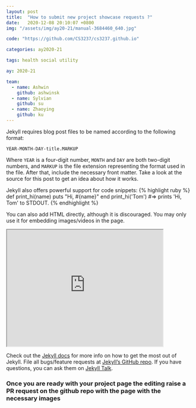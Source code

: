 ```yaml
---
layout: post
title:  "How to submit new project showcase requests ?"
date:   2020-12-08 20:10:07 +0800
img: "/assets/img/ay20-21/manual-3684460_640.jpg"

code: "https://github.com/CS3237/cs3237.github.io"

categories: ay2020-21

tags: health social utility

ay: 2020-21

team: 
  - name: Ashwin
    github: ashwinsk
  - name: Sylvian
    github: su
  - name: Zhaoying
    github: ku
---
```


Jekyll requires blog post files to be named according to the following format:

`YEAR-MONTH-DAY-title.MARKUP`

Where `YEAR` is a four-digit number, `MONTH` and `DAY` are both two-digit numbers, and `MARKUP` is the file extension representing the format used in the file. After that, include the necessary front matter. Take a look at the source for this post to get an idea about how it works.

Jekyll also offers powerful support for code snippets:
{% highlight ruby %}
def print_hi(name)
  puts "Hi, #{name}"
end
print_hi('Tom')
#=> prints 'Hi, Tom' to STDOUT.
{% endhighlight %}

You can also add HTML directly, although it is discouraged. You may only use it for embedding images/videos in the page.
<iframe width="420" height="315"
src="https://www.youtube.com/embed/tgbNymZ7vqY">
</iframe>

Check out the [Jekyll docs][jekyll-docs] for more info on how to get the most out of Jekyll. File all bugs/feature requests at [Jekyll’s GitHub repo][jekyll-gh]. If you have questions, you can ask them on [Jekyll Talk][jekyll-talk].

[jekyll-docs]: https://jekyllrb.com/docs/home
[jekyll-gh]:   https://github.com/jekyll/jekyll
[jekyll-talk]: https://talk.jekyllrb.com/

### Once you are ready with your project page the editing raise a PR request on the github repo with the page with the necessary images 
